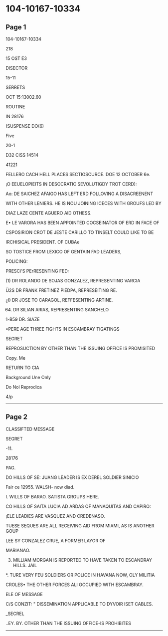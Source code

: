 # 104-10167-10334

## Page 1

104-10167-10334

218

15 OST E3

DISECTOR

15-11

SERRETS

OCT 15:13002.60

ROUTINE

IN 28176

(SUSPENSE DO(6)

Five

20-1

D32 CISS 14514

41221

FELLERO CACH HELL PLACES SECTIOSCURCE. DOE 12 OCTOBER 6e.

¡O EEUELOPIEITS IN DESOCRATIC SEVOLUTIGDY TROT CERD):

Ao: DE SAICHEZ AFAIGO HAS LEFT ERD FOLLOVING A DISACREENENT

WITH OTHER LENIERS. HE IS NOU JOINING ICECES WITH GROUFS LED BY

DIAZ LAZE CENTE AGUERO AID OTHESS.

E• LE VARORA HAS BEEN APPOINTED COCSEINATOR OF ERD IN FACE OF

CSPOSIRION CROT DE JESTE CARILLO TO TINSELT COULD LIKE TO BE

IRCHISICAL PRESIDENT. OF CUBAe

SO TOSTICE FROM LEXICO OF GENTAIN FAD LEADERS,

POLICING:

PRESCi'S PErRESENTING FED:

(1) DR ROLANDO DE SOJAS GONZALEZ, REPRESENTING VARCIA

Ü2S DR FRANK FRETINEZ PIEDPA, REPRESEITING RE.

¿I) DR JOSE TO CARAGOL, REFFESENTING ARTINE.

64) DR SILIAN ARIAS, REPRESENTING SANCHELO

1-B59 DR. SIAZE

•PERE AGE THREE FIGHTS IN ESCAMBRAY TIGATINGS

SEGRET

REPROSUCTION BY OTHER THAN THE ISSUING OFFICE IS PROMISITED

Copy. Me

RETURN TO CIA

Background Une Only

Do Nol Reprodica

4/p

---

## Page 2

CLASSIFTED MESSAGE

SEGRET

-11.

28176

PAG.

DO HILLS OF SE: JUANG LEADER IS EX DEREL SOLDIER SINICIO

Fair ce 12955. WALSH- now diad.

I. WILLS OF BARAO. SATISTA GROUPS HERE.

CO HILLS OF SAITA LUCIA AD ARDAS OF MANAQUITAS AND CAPIRO:

¡ELE LEADIES ARE VASQUEZ AND CREDENASO.

TUESE SEQUES ARE ALL RECEIVING AID FROM MIAMI, AS IS ANOTHER GOUP

LEE SY CONZALEZ CRUE, A FORMER LAYOR OF

MARIANAO.

3. MILLIAM MORGAN IS REPORTED TO HAVE TAKEN TO ESCANDRAY HILLS. JAIL

*. TURE VERY FEU SOLDIERS OR POLICE IN HAVANA NOW, OLY MILITIA

CROLES• THE OTHER FORCES ALI OCCUPIED WITH ESCAMBRAY.

ELE OF MESSAGE

C/S CONZIT: " DISSEMINATION APPLICABLE TO DYVOIR ISET CABLES.

_SECREL

..EY. BY. OTHER THAN THE ISSUING OFFICE-IS PROHIBITES

---

